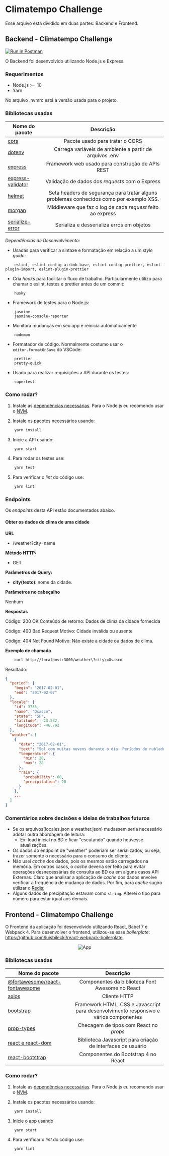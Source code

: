 # Climatempo Challenge

Esse arquivo está dividido em duas partes: Backend e Frontend.

## Backend - Climatempo Challenge

[![Run in Postman](https://run.pstmn.io/button.svg)](https://app.getpostman.com/run-collection/d3ad0f07047600f4be66)

O Backend foi desenvolvido utilizando Node.js e Express.

### Requerimentos

- Node.js >= 10
- Yarn

No arquivo .nvmrc está a versão usada para o projeto.

### Bibliotecas usadas

| Nome do pacote                                                       |                                        Descrição                                        |
| -------------------------------------------------------------------- | :-------------------------------------------------------------------------------------: |
| [cors](https://www.npmjs.com/package/cors)                           |                             Pacote usado para tratar o CORS                             |
| [dotenv](https://www.npmjs.com/package/dotenv)                       |                 Carrega variáveis de ambiente a partir de arquivos .env                 |
| [express](https://www.npmjs.com/package/express)                     |                    Framework web usado para construção de APIs REST                     |
| [express-validator](https://www.npmjs.com/package/express-validator) |                     Validação de dados dos _requests_ com o Express                     |
| [helmet](https://www.npmjs.com/package/helmet)                       | Seta headers de segurança para tratar alguns problemas conhecidos como por exemplo XSS. |
| [morgan](https://www.npmjs.com/package/morgan)                       |               Middleware que faz o log de cada _request_ feito ao express               |
| [serialize-error](https://www.npmjs.com/package/serialize-error)     |                        Serializa e desserializa erros em objetos                        |

_Dependências de Desenvolvimento:_

- Usadas para verificar a sintaxe e formatação em relação a um _style guide_:

```
    eslint, eslint-config-airbnb-base, eslint-config-prettier, eslint-plugin-import, eslint-plugin-prettier
```

- Cria _hooks_ para facilitar o fluxo de trabalho. Particularmente utilizo para chamar o eslint, testes e prettier antes de um commit:

```
    husky
```

- Framework de testes para o Node.js:

```
    jasmine
    jasmine-console-reporter
```

- Monitora mudanças em seu app e reinicia automaticamente

```
    nodemon
```

- Formatador de código. Normalmente costumo usar o `editor.formatOnSave` do VSCode:

```
    prettier
    pretty-quick
```

- Usado para realizar requisições a API durante os testes:

```
    supertest
```

### Como rodar?

1. Instale as [dependências necessárias](#requerimentos). Para o Node.js eu recomendo usar o [NVM](https://github.com/nvm-sh/nvm).

2. Instale os pacotes necessários usando:

```bash
    yarn install
```

3. Inicie a API usando:

```bash
    yarn start
```

4. Para rodar os testes use:

```bash
    yarn test
```

5. Para verificar o _lint_ do código use:

```bash
    yarn lint
```

### Endpoints

Os _endpoints_ desta API estão documentados abaixo.

#### Obter os dados do clima de uma cidade

**URL**

- /weather?city=name

**Método HTTP:**

- GET

**Parâmetros de Query:**

- **city(texto)**: nome da cidade.

**Parâmetros no cabeçalho**

Nenhum

**Respostas**

Código: 200 OK
Conteúdo de retorno: Dados de clima da cidade fornecida

Código: 400 Bad Request
Motivo: Cidade inválida ou ausente

Código: 404 Not Found
Motivo: Não existe a cidade ou dados de clima.

**Exemplo de chamada**

```bash
    curl http://localhost:3000/weather\?city\=Osasco
```

Resultado:

```json
{
  "period": {
    "begin": "2017-02-01",
    "end": "2017-02-07"
  },
  "locale": {
    "id": 3735,
    "name": "Osasco",
    "state": "SP",
    "latitude": -23.532,
    "longitude": -46.792
  },
  "weather": [
    {
      "date": "2017-02-01",
      "text": "Sol com muitas nuvens durante o dia. Períodos de nublado, com chuva a qualquer hora.",
      "temperature": {
        "min": 20,
        "max": 28
      },
      "rain": {
        "probability": 60,
        "precipitation": 20
      }
    },
    ...
  ]
}
```

### Comentários sobre decisões e ideias de trabalhos futuros

- Se os arquivos(locales.json e weather.json) mudassem seria necessário adotar outra abordagem de leitura:
  - Ex: load inicial no BD e ficar "escutando" quando houvesse atualizações.
- Os dados do endpoint de "weather" poderiam ser serializados, ou seja, trazer somente o necessário para o consumo do cliente;
- Não usei _cache_ dos dados, pois os mesmos estão carregados na memória. Em outros casos, o _cache_ deveria ser feito para evitar operações desnecessárias de consulta ao BD ou em alguns casos API Externas. Claro que analisar a aplicação de _cache_ dos dados envolve verificar a frequência de mudança de dados. Por fim, para _cache_ sugiro utilizar o [Redis](https://redis.io/);
- Alguns dados de precipitação estavam como `string`. Alterei o tipo para número para estar igual aos demais.

## Frontend - Climatempo Challenge

O Frontend da aplicação foi desenvolvido utilizando React, Babel 7 e Webpack 4.
Para desenvolver o frontend, utilizou-se esse _boilerplate_: https://github.com/luisbilecki/react-webpack-boilerplate

<p align="center">
  <img alt="App" src="https://i.imgur.com/wUk3774.png">
</p>

### Bibliotecas usadas

| Nome do pacote                                                                     |                                       Descrição                                       |
| ---------------------------------------------------------------------------------- | :-----------------------------------------------------------------------------------: |
| [@fortawesome/react-fontawesome](https://github.com/FortAwesome/react-fontawesome) |                    Componentes da biblioteca Font Awesome no React                    |
| [axios](https://www.npmjs.com/package/axios)                                       |                                     Cliente HTTP                                      |
| [bootstrap](https://www.npmjs.com/package/bootstrap)                               | Framework HTML, CSS e Javascript para desenvolvimento responsivo e vários componentes |
| [prop-types](https://www.npmjs.com/package/prop-types)                             |                        Checagem de tipos com React no _props_                         |
| [react e react-dom](https://github.com/facebook/react)                             |              Biblioteca Javascript para criação de interfaces de usuário              |
| [react-bootstrap](https://www.npmjs.com/package/react-bootstrap)                   |                          Componentes do Bootstrap 4 no React                          |

### Como rodar?

1. Instale as [dependências necessárias](#requerimentos). Para o Node.js eu recomendo usar o [NVM](https://github.com/nvm-sh/nvm).

2. Instale os pacotes necessários usando:

```bash
    yarn install
```

3. Inicie o app usando

```bash
    yarn start
```

4. Para verificar o _lint_ do código use:

```bash
    yarn lint
```
